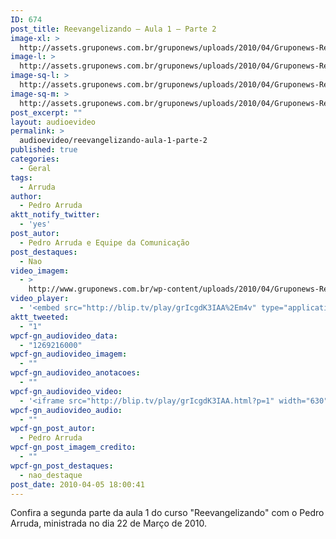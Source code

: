 ```yaml
---
ID: 674
post_title: Reevangelizando – Aula 1 – Parte 2
image-xl: >
  http://assets.gruponews.com.br/gruponews/uploads/2010/04/Gruponews-ReevangelizandoAula1Parte2380-887.jpg
image-l: >
  http://assets.gruponews.com.br/gruponews/uploads/2010/04/Gruponews-ReevangelizandoAula1Parte2380-887.jpg
image-sq-l: >
  http://assets.gruponews.com.br/gruponews/uploads/2010/04/Gruponews-ReevangelizandoAula1Parte2380-887.jpg
image-sq-m: >
  http://assets.gruponews.com.br/gruponews/uploads/2010/04/Gruponews-ReevangelizandoAula1Parte2380-887.jpg
post_excerpt: ""
layout: audioevideo
permalink: >
  audioevideo/reevangelizando-aula-1-parte-2
published: true
categories:
  - Geral
tags:
  - Arruda
author:
  - Pedro Arruda
aktt_notify_twitter:
  - 'yes'
post_autor:
  - Pedro Arruda e Equipe da Comunicação
post_destaques:
  - Nao
video_imagem:
  - >
    http://www.gruponews.com.br/wp-content/uploads/2010/04/Gruponews-ReevangelizandoAula1Parte2380-887.jpg
video_player:
  - '<embed src="http://blip.tv/play/grIcgdK3IAA%2Em4v" type="application/x-shockwave-flash" width="630" height="384" allowscriptaccess="always" allowfullscreen="true"></embed>'
aktt_tweeted:
  - "1"
wpcf-gn_audiovideo_data:
  - "1269216000"
wpcf-gn_audiovideo_imagem:
  - ""
wpcf-gn_audiovideo_anotacoes:
  - ""
wpcf-gn_audiovideo_video:
  - '<iframe src="http://blip.tv/play/grIcgdK3IAA.html?p=1" width="630" height="384" frameborder="0" allowfullscreen></iframe><embed type="application/x-shockwave-flash" src="http://a.blip.tv/api.swf#grIcgdK3IAA" style="display:none"></embed>'
wpcf-gn_audiovideo_audio:
  - ""
wpcf-gn_post_autor:
  - Pedro Arruda
wpcf-gn_post_imagem_credito:
  - ""
wpcf-gn_post_destaques:
  - nao_destaque
post_date: 2010-04-05 18:00:41
---
```

Confira a segunda parte da aula 1 do curso "Reevangelizando" com o Pedro Arruda, ministrada no dia 22 de Março de 2010.